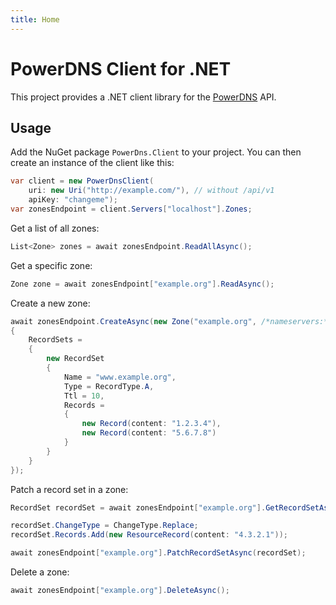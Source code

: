 ```yaml
---
title: Home
---
```


# PowerDNS Client for .NET

This project provides a .NET client library for the [PowerDNS](https://www.powerdns.com/) API.

## Usage

Add the NuGet package `PowerDns.Client` to your project. You can then create an instance of the client like this:

```csharp
var client = new PowerDnsClient(
    uri: new Uri("http://example.com/"), // without /api/v1
    apiKey: "changeme");
var zonesEndpoint = client.Servers["localhost"].Zones;
```

Get a list of all zones:

```csharp
List<Zone> zones = await zonesEndpoint.ReadAllAsync();
```

Get a specific zone:

```csharp
Zone zone = await zonesEndpoint["example.org"].ReadAsync();
```

Create a new zone:

```csharp
await zonesEndpoint.CreateAsync(new Zone("example.org", /*nameservers:*/ "ns1.example.org", "ns2.example.org")
{
    RecordSets =
    {
        new RecordSet
        {
            Name = "www.example.org",
            Type = RecordType.A,
            Ttl = 10,
            Records = 
            {
                new Record(content: "1.2.3.4"),
                new Record(content: "5.6.7.8")
            }
        }
    }
});
```

Patch a record set in a zone:

```csharp
RecordSet recordSet = await zonesEndpoint["example.org"].GetRecordSetAsync("www.example.org");

recordSet.ChangeType = ChangeType.Replace;
recordSet.Records.Add(new ResourceRecord(content: "4.3.2.1"));

await zonesEndpoint["example.org"].PatchRecordSetAsync(recordSet);
```

Delete a zone:

```csharp
await zonesEndpoint["example.org"].DeleteAsync();
```
